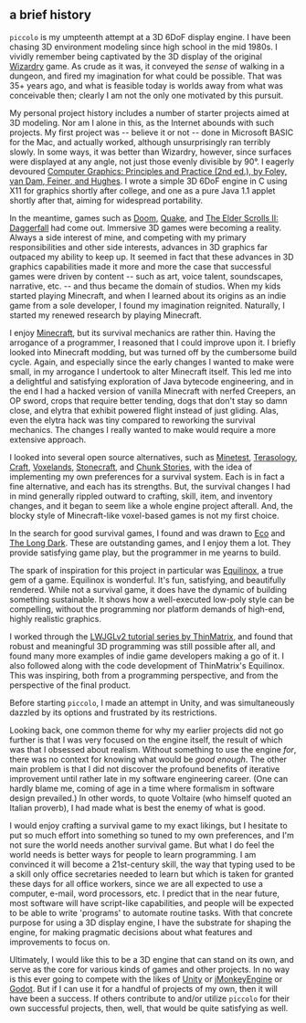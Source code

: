 ## a brief history
`piccolo` is my umpteenth attempt at a 3D 6DoF display engine.  I have been chasing 3D environment modeling since high school in the mid 1980s.  I vividly remember being captivated by the 3D display of the original [Wizardry](https://en.wikipedia.org/wiki/Wizardry:_Proving_Grounds_of_the_Mad_Overlord) game.  As crude as it was, it conveyed the _sense_ of walking in a dungeon, and fired my imagination for what could be possible.  That was 35+ years ago, and what is feasible today is worlds away from what was conceivable then; clearly I am not the only one motivated by this pursuit.

My personal project history includes a number of starter projects aimed at 3D modeling.  Nor am I alone in this, as the Internet abounds with such projects.  My first project was -- believe it or not -- done in Microsoft BASIC for the Mac, and actually worked, although unsurprisingly ran terribly slowly.  In some ways, it was better than Wizardry, however, since surfaces were displayed at any angle, not just those evenly divisible by 90&deg;.  I eagerly devoured [Computer Graphics: Principles and Practice (2nd ed.), by Foley, van Dam, Feiner, and Hughes](https://en.wikipedia.org/wiki/Computer_Graphics:_Principles_and_Practice).  I wrote a simple 3D 6DoF engine in C using X11 for graphics shortly after college, and one as a pure Java 1.1 applet shortly after that, aiming for widespread portability.

In the meantime, games such as [Doom](https://en.wikipedia.org/wiki/Doom_(1993_video_game)), [Quake](https://en.wikipedia.org/wiki/Quake_(video_game)), and [The Elder Scrolls II: Daggerfall](https://en.wikipedia.org/wiki/The_Elder_Scrolls_II:_Daggerfall) had come out.  Immersive 3D games were becoming a reality.  Always a side interest of mine, and competing with my primary responsibilities and other side interests, advances in 3D graphics far outpaced my ability to keep up.  It seemed in fact that these advances in 3D graphics capabilities made it more and more the case that successful games were driven by content -- such as art, voice talent, soundscapes, narrative, etc. -- and thus became the domain of studios.  When my kids started playing Minecraft, and when I learned about its origins as an indie game from a sole developer, I found my imagination reignited.  Naturally, I started my renewed research by playing Minecraft.

I enjoy [Minecraft](https://minecraft.net/), but its survival mechanics are rather thin.  Having the arrogance of a programmer, I reasoned that I could improve upon it.  I briefly looked into Minecraft modding, but was turned off by the cumbersome build cycle.  Again, and especially since the early changes I wanted to make were small, in my arrogance I undertook to alter Minecraft itself.  This led me into a delightful and satisfying exploration of Java bytecode engineering, and in the end I had a hacked version of vanilla Minecraft with nerfed Creepers, an OP sword, crops that require better tending, dogs that don't stay so damn close, and elytra that exhibit powered flight instead of just gliding.  Alas, even the elytra hack was tiny compared to reworking the survival mechanics.  The changes I really wanted to make would require a more extensive approach.

I looked into several open source alternatives, such as [Minetest](https://www.minetest.net/), [Terasology](https://terasology.org/), [Craft](https://github.com/fogleman/Craft), [Voxelands](https://www.voxelands.com/), [Stonecraft](https://mrcerealguy.itch.io/stonecraft), and [Chunk Stories](http://chunkstories.xyz/), with the idea of implementing my own preferences for a survival system.  Each is in fact a fine alternative, and each has its strengths.  But, the survival changes I had in mind generally rippled outward to crafting, skill, item, and inventory changes, and it began to seem like a whole engine project afterall.  And, the blocky style of Minecraft-like voxel-based games is not my first choice.

In the search for good survival games, I found and was drawn to [Eco](https://www.strangeloopgames.com/eco/) and [The Long Dark](http://www.thelongdark.com/).  These are outstanding games, and I enjoy them a lot.  They provide satisfying game play, but the programmer in me yearns to build.

The spark of inspiration for this project in particular was [Equilinox](https://store.steampowered.com/app/853550/Equilinox/), a true gem of a game.  Equilinox is wonderful.  It's fun, satisfying, and beautifully rendered.  While not a survival game, it does have the dynamic of building something sustainable.  It shows how a well-executed low-poly style can be compelling, without the programming nor platform demands of high-end, highly realistic graphics.

I worked through the [LWJGLv2 tutorial series by ThinMatrix](https://www.youtube.com/watch?v=VS8wlS9hF8E&feature=youtu.be&list=PLRIWtICgwaX0u7Rf9zkZhLoLuZVfUksDP), and found that robust and meaningful 3D programming was still possible after all, and found many more examples of indie game developers making a go of it.  I also followed along with the code development of ThinMatrix's Equilinox.  This was inspiring, both from a programming perspective, and from the perspective of the final product.

Before starting `piccolo`, I made an attempt in Unity, and was simultaneously dazzled by its options and frustrated by its restrictions.

Looking back, one common theme for why my earlier projects did not go further is that I was very focused on the engine itself, the result of which was that I obsessed about realism.  Without something to use the engine _for_, there was no context for knowing what would be _good enough_.  The other main problem is that I did not discover the profound benefits of iterative improvement until rather late in my software engineering career.  (One can hardly blame me, coming of age in a time where formalism in software design prevailed.)  In other words, to quote Voltaire (who himself quoted an Italian proverb), I had made what is best the enemy of what is good.

I would enjoy crafting a survival game to my exact likings, but I hesitate to put so much effort into something so tuned to my own preferences, and I'm not sure the world needs another survival game.  But what I do feel the world needs is better ways for people to learn programming.  I am convinced it will become a 21st-century skill, the way that typing used to be a skill only office secretaries needed to learn but which is taken for granted these days for all office workers, since we are all expected to use a computer, e-mail, word processors, etc.  I predict that in the near future, most software will have script-like capabilities, and people will be expected to be able to write 'programs' to automate routine tasks.  With that concrete purpose for using a 3D display engine, I have the substrate for shaping the engine, for making pragmatic decisions about what features and improvements to focus on.

Ultimately, I would like this to be a 3D engine that can stand on its own, and serve as the core for various kinds of games and other projects.  In no way is this ever going to compete with the likes of [Unity](https://unity3d.com/) or [jMonkeyEngine](http://jmonkeyengine.org/) or [Godot](https://godotengine.org/).  But if I can use it for a handful of projects of my own, then it will have been a success.  If others contribute to and/or utilize `piccolo` for their own successful projects, then, well, that would be quite satisfying as well.
